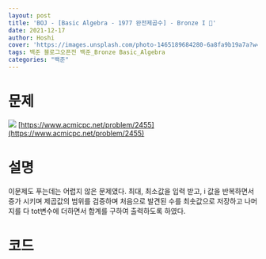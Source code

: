```yaml
---
layout: post
title: 'BOJ - [Basic Algebra - 1977 완전제곱수] - Bronze I 🥉'
date: 2021-12-17
author: Hoshi
cover: 'https://images.unsplash.com/photo-1465189684280-6a8fa9b19a7a?w=1600&q=900'
tags: 백준 블로그오픈전 백준_Bronze Basic_Algebra
categories: "백준"
---
```

# 문제
![]({{site.url}}/assets/img/posts_img/2455.png)
[https://www.acmicpc.net/problem/2455](https://www.acmicpc.net/problem/2455)

# 설명
이문제도 푸는데는 어렵지 않은 문제였다. 최대, 최소값을 입력 받고, i 값을 반복하면서 증가 시키며 제곱값의 범위를 검증하며 처음으로 발견된 수를 최솟값으로 저장하고 나머지를 다 tot변수에 더하면서 합계를 구하여 출력하도록 하였다.

# 코드

```c

```
